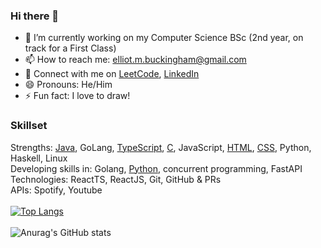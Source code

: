 ### Hi there 👋
- 🔭 I’m currently working on my Computer Science BSc (2nd year, on track for a First Class)
- 📫 How to reach me: elliot.m.buckingham@gmail.com
- 🔗 Connect with me on [LeetCode](https://leetcode.com/elliotmb/), [LinkedIn](https://www.linkedin.com/in/elliot-buckingham-1a595a19a/)
- 😄 Pronouns: He/Him
- ⚡ Fun fact: I love to draw!
### Skillset
Strengths: [Java](https://github.com/elliot-mb/recursive-gaussian), GoLang, [TypeScript](https://github.com/elliot-mb/elliot.github.io), [C](https://github.com/elliot-mb/hilbert-visualiser), JavaScript, [HTML](https://github.com/elliot-mb/custom-visualiser), [CSS](https://github.com/elliot-mb/elliot-mb.github.io), Python, Haskell, Linux\
Developing skills in: Golang, [Python](https://github.com/elliot-mb/playlist-puller), concurrent programming, FastAPI\
Technologies: ReactTS, ReactJS, Git, GitHub & PRs\
APIs: Spotify, Youtube
\
\
[![Top Langs](https://github-readme-stats.vercel.app/api/top-langs/?username=elliot-mb&layout=compact&exclude_repo=elliot-mb,elliot-mb.github.io,seihou-catalogue,cloud-docs,audio-visualiser)](https://github.com/anuraghazra/github-readme-stats)
\
\
![Anurag's GitHub stats](https://github-readme-stats.vercel.app/api?username=elliot-mb&show_icons=true)






